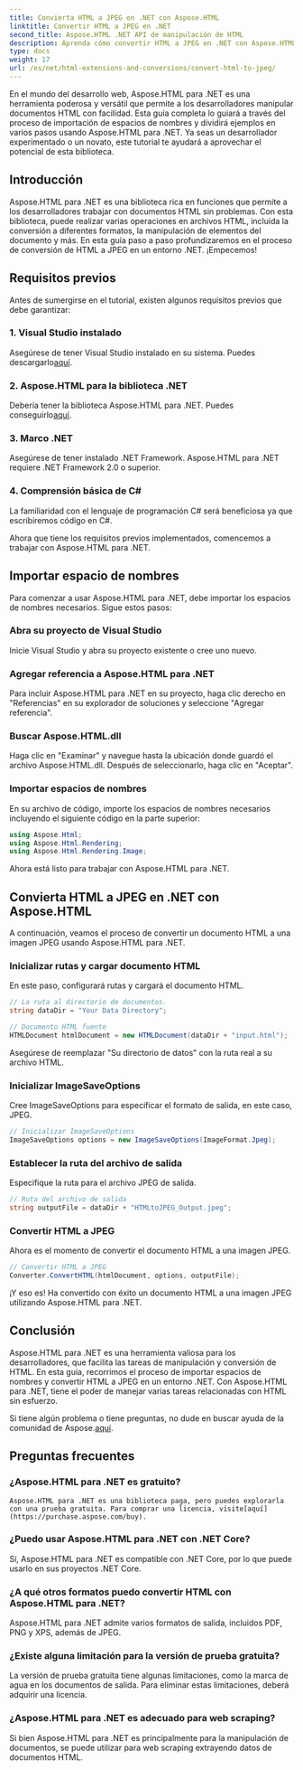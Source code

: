 ```yaml
---
title: Convierta HTML a JPEG en .NET con Aspose.HTML
linktitle: Convertir HTML a JPEG en .NET
second_title: Aspose.HTML .NET API de manipulación de HTML
description: Aprenda cómo convertir HTML a JPEG en .NET con Aspose.HTML para .NET. Una guía paso a paso para aprovechar el poder de Aspose.HTML para .NET.
type: docs
weight: 17
url: /es/net/html-extensions-and-conversions/convert-html-to-jpeg/
---
```


En el mundo del desarrollo web, Aspose.HTML para .NET es una herramienta poderosa y versátil que permite a los desarrolladores manipular documentos HTML con facilidad. Esta guía completa lo guiará a través del proceso de importación de espacios de nombres y dividirá ejemplos en varios pasos usando Aspose.HTML para .NET. Ya seas un desarrollador experimentado o un novato, este tutorial te ayudará a aprovechar el potencial de esta biblioteca.

## Introducción

Aspose.HTML para .NET es una biblioteca rica en funciones que permite a los desarrolladores trabajar con documentos HTML sin problemas. Con esta biblioteca, puede realizar varias operaciones en archivos HTML, incluida la conversión a diferentes formatos, la manipulación de elementos del documento y más. En esta guía paso a paso profundizaremos en el proceso de conversión de HTML a JPEG en un entorno .NET. ¡Empecemos!

## Requisitos previos

Antes de sumergirse en el tutorial, existen algunos requisitos previos que debe garantizar:

### 1. Visual Studio instalado
 Asegúrese de tener Visual Studio instalado en su sistema. Puedes descargarlo[aquí](https://visualstudio.microsoft.com/downloads/).

### 2. Aspose.HTML para la biblioteca .NET
 Debería tener la biblioteca Aspose.HTML para .NET. Puedes conseguirlo[aquí](https://releases.aspose.com/html/net/).

### 3. Marco .NET
Asegúrese de tener instalado .NET Framework. Aspose.HTML para .NET requiere .NET Framework 2.0 o superior.

### 4. Comprensión básica de C#
La familiaridad con el lenguaje de programación C# será beneficiosa ya que escribiremos código en C#.

Ahora que tiene los requisitos previos implementados, comencemos a trabajar con Aspose.HTML para .NET.

## Importar espacio de nombres

Para comenzar a usar Aspose.HTML para .NET, debe importar los espacios de nombres necesarios. Sigue estos pasos:

### Abra su proyecto de Visual Studio

Inicie Visual Studio y abra su proyecto existente o cree uno nuevo.

### Agregar referencia a Aspose.HTML para .NET

Para incluir Aspose.HTML para .NET en su proyecto, haga clic derecho en "Referencias" en su explorador de soluciones y seleccione "Agregar referencia".

### Buscar Aspose.HTML.dll

Haga clic en "Examinar" y navegue hasta la ubicación donde guardó el archivo Aspose.HTML.dll. Después de seleccionarlo, haga clic en "Aceptar".

### Importar espacios de nombres

En su archivo de código, importe los espacios de nombres necesarios incluyendo el siguiente código en la parte superior:

```csharp
using Aspose.Html;
using Aspose.Html.Rendering;
using Aspose.Html.Rendering.Image;
```

Ahora está listo para trabajar con Aspose.HTML para .NET.

## Convierta HTML a JPEG en .NET con Aspose.HTML

A continuación, veamos el proceso de convertir un documento HTML a una imagen JPEG usando Aspose.HTML para .NET.

### Inicializar rutas y cargar documento HTML

En este paso, configurará rutas y cargará el documento HTML.

```csharp
// La ruta al directorio de documentos.
string dataDir = "Your Data Directory";

// Documento HTML fuente
HTMLDocument htmlDocument = new HTMLDocument(dataDir + "input.html");
```

Asegúrese de reemplazar "Su directorio de datos" con la ruta real a su archivo HTML.

### Inicializar ImageSaveOptions

Cree ImageSaveOptions para especificar el formato de salida, en este caso, JPEG.

```csharp
// Inicializar ImageSaveOptions
ImageSaveOptions options = new ImageSaveOptions(ImageFormat.Jpeg);
```

### Establecer la ruta del archivo de salida

Especifique la ruta para el archivo JPEG de salida.

```csharp
// Ruta del archivo de salida
string outputFile = dataDir + "HTMLtoJPEG_Output.jpeg";
```

### Convertir HTML a JPEG

Ahora es el momento de convertir el documento HTML a una imagen JPEG.

```csharp
// Convertir HTML a JPEG
Converter.ConvertHTML(htmlDocument, options, outputFile);
```

¡Y eso es! Ha convertido con éxito un documento HTML a una imagen JPEG utilizando Aspose.HTML para .NET.

## Conclusión

Aspose.HTML para .NET es una herramienta valiosa para los desarrolladores, que facilita las tareas de manipulación y conversión de HTML. En esta guía, recorrimos el proceso de importar espacios de nombres y convertir HTML a JPEG en un entorno .NET. Con Aspose.HTML para .NET, tiene el poder de manejar varias tareas relacionadas con HTML sin esfuerzo.

 Si tiene algún problema o tiene preguntas, no dude en buscar ayuda de la comunidad de Aspose.[aquí](https://forum.aspose.com/).

## Preguntas frecuentes

### ¿Aspose.HTML para .NET es gratuito?
    Aspose.HTML para .NET es una biblioteca paga, pero puedes explorarla con una prueba gratuita. Para comprar una licencia, visite[aquí](https://purchase.aspose.com/buy).

### ¿Puedo usar Aspose.HTML para .NET con .NET Core?
   Sí, Aspose.HTML para .NET es compatible con .NET Core, por lo que puede usarlo en sus proyectos .NET Core.

### ¿A qué otros formatos puedo convertir HTML con Aspose.HTML para .NET?
   Aspose.HTML para .NET admite varios formatos de salida, incluidos PDF, PNG y XPS, además de JPEG.

### ¿Existe alguna limitación para la versión de prueba gratuita?
   La versión de prueba gratuita tiene algunas limitaciones, como la marca de agua en los documentos de salida. Para eliminar estas limitaciones, deberá adquirir una licencia.

### ¿Aspose.HTML para .NET es adecuado para web scraping?
   Si bien Aspose.HTML para .NET es principalmente para la manipulación de documentos, se puede utilizar para web scraping extrayendo datos de documentos HTML.